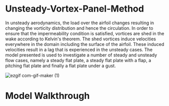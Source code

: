# Unsteady-Vortex-Panel-Method

In unsteady aerodynamics, the load over the airfoil changes resulting in changing the vorticity distribution and hence the circulation. In order to ensure that the impermeability condition is satisfied, vortices are shed in the wake according to Kelvin's theorem. The shed vortices induce velocities everywhere in the domain including the surface of the airfoil. These induced velocities result in a lag that is experienced in the unsteady cases. The model presented is used to investigate a number of steady and unsteady flow cases, namely a steady flat plate, a steady flat plate with a flap, a pitching flat plate and finally a flat plate under a gust.

![ezgif com-gif-maker (1)](https://user-images.githubusercontent.com/64721988/189983786-edffd7bb-0aa1-4afe-b74c-4a0463037b5b.gif)


# Model Walkthrough


